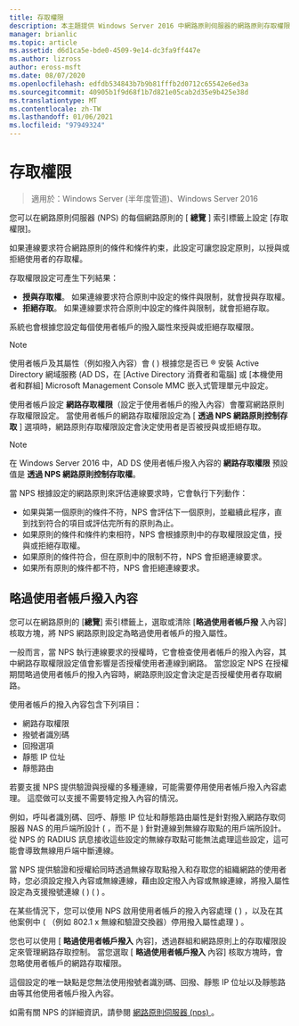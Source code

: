 ```yaml
---
title: 存取權限
description: 本主題提供 Windows Server 2016 中網路原則伺服器的網路原則存取權限總覽。
manager: brianlic
ms.topic: article
ms.assetid: d6d1ca5e-bde0-4509-9e14-dc3fa9ff447e
ms.author: lizross
author: eross-msft
ms.date: 08/07/2020
ms.openlocfilehash: edfdb534843b7b9b81fffb2d0712c65542e6ed3a
ms.sourcegitcommit: 40905b1f9d68f1b7d821e05cab2d35e9b425e38d
ms.translationtype: MT
ms.contentlocale: zh-TW
ms.lasthandoff: 01/06/2021
ms.locfileid: "97949324"
---
```

# <a name="access-permission"></a>存取權限

>適用於：Windows Server (半年度管道)、Windows Server 2016

您可以在網路原則伺服器 (NPS) 的每個網路原則的 [ **總覽** ] 索引標籤上設定 [存取權限]。

如果連線要求符合網路原則的條件和條件約束，此設定可讓您設定原則，以授與或拒絕使用者的存取權。

存取權限設定可產生下列結果：

- **授與存取權**。 如果連線要求符合原則中設定的條件與限制，就會授與存取權。
- **拒絕存取**。 如果連線要求符合原則中設定的條件與限制，就會拒絕存取。

系統也會根據您設定每個使用者帳戶的撥入屬性來授與或拒絕存取權限。

>[!NOTE]
>使用者帳戶及其屬性（例如撥入內容）會 \( \) 根據您是否已 &reg; 安裝 Active Directory 網域服務 (AD DS，在 [Active Directory 消費者和電腦] 或 [本機使用者和群組] Microsoft Management Console MMC 嵌入式管理單元中設定。

使用者帳戶設定 **網路存取權限**（設定于使用者帳戶的撥入內容）會覆寫網路原則存取權限設定。 當使用者帳戶的網路存取權限設定為 [ **透過 NPS 網路原則控制存取** ] 選項時，網路原則存取權限設定會決定使用者是否被授與或拒絕存取。

>[!NOTE]
>在 Windows Server 2016 中，AD DS 使用者帳戶撥入內容的 **網路存取權限** 預設值是 **透過 NPS 網路原則控制存取權**。

當 NPS 根據設定的網路原則來評估連線要求時，它會執行下列動作：

- 如果與第一個原則的條件不符，NPS 會評估下一個原則，並繼續此程序，直到找到符合的項目或評估完所有的原則為止。
- 如果原則的條件和條件約束相符，NPS 會根據原則中的存取權限設定值，授與或拒絕存取權。
- 如果原則的條件符合，但在原則中的限制不符，NPS 會拒絕連線要求。
- 如果所有原則的條件都不符，NPS 會拒絕連線要求。

## <a name="ignore-user-account-dial-in-properties"></a>略過使用者帳戶撥入內容

您可以在網路原則的 [**總覽**] 索引標籤上，選取或清除 [**略過使用者帳戶撥** 入內容] 核取方塊，將 NPS 網路原則設定為略過使用者帳戶的撥入屬性。

一般而言，當 NPS 執行連線要求的授權時，它會檢查使用者帳戶的撥入內容，其中網路存取權限設定值會影響是否授權使用者連線到網路。 當您設定 NPS 在授權期間略過使用者帳戶的撥入內容時，網路原則設定會決定是否授權使用者存取網路。

使用者帳戶的撥入內容包含下列項目：

- 網路存取權限
- 撥號者識別碼
- 回撥選項
- 靜態 IP 位址
- 靜態路由

若要支援 NPS 提供驗證與授權的多種連線，可能需要停用使用者帳戶撥入內容處理。 這麼做可以支援不需要特定撥入內容的情況。

例如，呼叫者識別碼、回呼、靜態 IP 位址和靜態路由屬性是針對撥入網路存取伺服器 NAS 的用戶端所設計 \( ，而不是 \) 針對連線到無線存取點的用戶端所設計。 從 NPS 的 RADIUS 訊息接收這些設定的無線存取點可能無法處理這些設定，這可能會導致無線用戶端中斷連線。

當 NPS 提供驗證和授權給同時透過無線存取點撥入和存取您的組織網路的使用者時，您必須設定撥入內容或無線連線，藉由設定撥入內容或無線連線，將撥入屬性設定為支援撥號連線 \( \) \( \) 。

在某些情況下，您可以使用 NPS 啟用使用者帳戶的撥入內容處理 \( \) ，以及在其他案例中 \( （例如 802.1 x 無線和驗證交換器）停用撥入屬性處理 \) 。

您也可以使用 [ **略過使用者帳戶撥入** 內容]，透過群組和網路原則上的存取權限設定來管理網路存取控制。 當您選取 [ **略過使用者帳戶撥入** 內容] 核取方塊時，會忽略使用者帳戶的網路存取權限。

這個設定的唯一缺點是您無法使用撥號者識別碼、回撥、靜態 IP 位址以及靜態路由等其他使用者帳戶撥入內容。

如需有關 NPS 的詳細資訊，請參閱 [網路原則伺服器 (nps) ](nps-top.md)。
